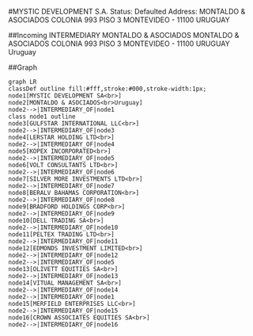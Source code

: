 #MYSTIC DEVELOPMENT S.A.
Status: Defaulted
Address: MONTALDO & ASOCIADOS COLONIA 993  PISO 3 MONTEVIDEO - 11100  URUGUAY

##Incoming
INTERMEDIARY
MONTALDO & ASOCIADOS
MONTALDO & ASOCIADOS COLONIA 993  PISO 3 MONTEVIDEO - 11100  URUGUAY
Uruguay



##Graph
```mermaid
graph LR
classDef outline fill:#fff,stroke:#000,stroke-width:1px;
node1[MYSTIC DEVELOPMENT SA<br>]
node2[MONTALDO & ASOCIADOS<br>Uruguay]
node2-->|INTERMEDIARY_OF|node1
class node1 outline
node3[GULFSTAR INTERNATIONAL LLC<br>]
node2-->|INTERMEDIARY_OF|node3
node4[LERSTAR HOLDING LTD<br>]
node2-->|INTERMEDIARY_OF|node4
node5[KOPEX INCORPORATED<br>]
node2-->|INTERMEDIARY_OF|node5
node6[VOLT CONSULTANTS LTD<br>]
node2-->|INTERMEDIARY_OF|node6
node7[SILVER MORE INVESTMENTS LTD<br>]
node2-->|INTERMEDIARY_OF|node7
node8[BERALV BAHAMAS CORPORATION<br>]
node2-->|INTERMEDIARY_OF|node8
node9[BRADFORD HOLDINGS CORP<br>]
node2-->|INTERMEDIARY_OF|node9
node10[DELL TRADING SA<br>]
node2-->|INTERMEDIARY_OF|node10
node11[PELTEX TRADING LTD<br>]
node2-->|INTERMEDIARY_OF|node11
node12[EDMONDS INVESTMENT LIMITED<br>]
node2-->|INTERMEDIARY_OF|node12
node2-->|INTERMEDIARY_OF|node5
node13[OLIVETT EQUITIES SA<br>]
node2-->|INTERMEDIARY_OF|node13
node14[VITUAL MANAGEMENT SA<br>]
node2-->|INTERMEDIARY_OF|node14
node2-->|INTERMEDIARY_OF|node1
node15[MERFIELD ENTERPRISES LLC<br>]
node2-->|INTERMEDIARY_OF|node15
node16[CROWN ASSOCIATES EQUITIES SA<br>]
node2-->|INTERMEDIARY_OF|node16
```